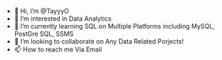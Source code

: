 - 👋 Hi, I’m @TayyyO
- 👀 I’m interested in Data Analytics 
- 🌱 I’m currently learning SQL on Multiple Platforms including MySQL, PostGre SQL, SSMS
- 💞️ I’m looking to collaborate on Any Data Related Porjects!
- 📫 How to reach me Via Email 

<!---
TayyyO/TayyyO is a ✨ special ✨ repository because its `README.md` (this file) appears on your GitHub profile.
You can click the Preview link to take a look at your changes.
--->
